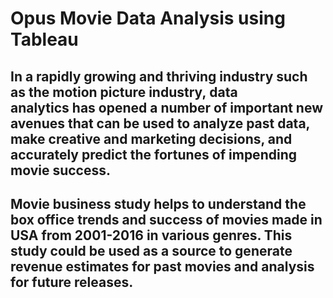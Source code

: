 # Opus Movie Data Analysis using Tableau
## In a rapidly growing and thriving industry such as the motion picture industry, data analytics has opened a number of important new avenues that can be used to analyze past data, make creative and marketing decisions, and accurately predict the fortunes of impending movie success.
## Movie business study helps to understand the box office trends and success of movies made in USA from 2001-2016 in various genres. This study could be used as a source to generate revenue estimates for past movies and analysis for future releases.
 
